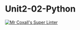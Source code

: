 # Unit2-02-Python
[![Mr Coxall's Super Linter](https://github.com/ICS3U-C-Programming-ReidM/Unit2-02-Python/workflows/Mr%20Coxall's%20Super%20Linter/badge.svg)](https://github.com/ICS3U-C-Programming-ReidM/Unit2-02-Python/actions/)
